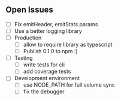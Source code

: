 ## Open Issues

* [ ] Fix emitHeader, emitStats params
* [ ] Use a better logging library
* [ ] Production
  * [ ] allow to require library as typescript
  * [ ] Publish 0.1.0 to npm :)
* [ ] Testing
  * [ ] write tests for cli
  * [ ] add coverage tests
* [ ] Development environment
  * [ ] use NODE_PATH for full volume sync
  * [ ] fix the debugger
